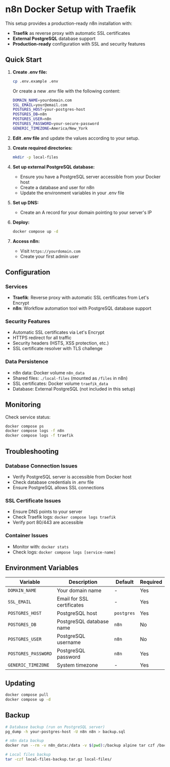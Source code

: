 # n8n Docker Setup with Traefik

This setup provides a production-ready n8n installation with:

- **Traefik** as reverse proxy with automatic SSL certificates
- **External PostgreSQL** database support
- **Production-ready** configuration with SSL and security features

## Quick Start

1. **Create .env file:**

   ```bash
   cp .env.example .env
   ```

   Or create a new .env file with the following content:

   ```bash
   DOMAIN_NAME=yourdomain.com
   SSL_EMAIL=your@email.com
   POSTGRES_HOST=your-postgres-host
   POSTGRES_DB=n8n
   POSTGRES_USER=n8n
   POSTGRES_PASSWORD=your-secure-password
   GENERIC_TIMEZONE=America/New_York
   ```

2. **Edit .env file** and update the values according to your setup.

3. **Create required directories:**

   ```bash
   mkdir -p local-files
   ```

4. **Set up external PostgreSQL database:**

   - Ensure you have a PostgreSQL server accessible from your Docker host
   - Create a database and user for n8n
   - Update the environment variables in your .env file

5. **Set up DNS:**

   - Create an A record for your domain pointing to your server's IP

6. **Deploy:**

   ```bash
   docker compose up -d
   ```

7. **Access n8n:**
   - Visit `https://yourdomain.com`
   - Create your first admin user

## Configuration

### Services

- **Traefik**: Reverse proxy with automatic SSL certificates from Let's Encrypt
- **n8n**: Workflow automation tool with PostgreSQL database support

### Security Features

- Automatic SSL certificates via Let's Encrypt
- HTTPS redirect for all traffic
- Security headers (HSTS, XSS protection, etc.)
- SSL certificate resolver with TLS challenge

### Data Persistence

- n8n data: Docker volume `n8n_data`
- Shared files: `./local-files` (mounted as `/files` in n8n)
- SSL certificates: Docker volume `traefik_data`
- Database: External PostgreSQL (not included in this setup)

## Monitoring

Check service status:

```bash
docker compose ps
docker compose logs -f n8n
docker compose logs -f traefik
```

## Troubleshooting

### Database Connection Issues

- Verify PostgreSQL server is accessible from Docker host
- Check database credentials in .env file
- Ensure PostgreSQL allows SSL connections

### SSL Certificate Issues

- Ensure DNS points to your server
- Check Traefik logs: `docker compose logs traefik`
- Verify port 80/443 are accessible

### Container Issues

- Monitor with: `docker stats`
- Check logs: `docker compose logs [service-name]`

## Environment Variables

| Variable            | Description                | Default    | Required |
| ------------------- | -------------------------- | ---------- | -------- |
| `DOMAIN_NAME`       | Your domain name           | -          | Yes      |
| `SSL_EMAIL`         | Email for SSL certificates | -          | Yes      |
| `POSTGRES_HOST`     | PostgreSQL host            | `postgres` | Yes      |
| `POSTGRES_DB`       | PostgreSQL database name   | `n8n`      | No       |
| `POSTGRES_USER`     | PostgreSQL username        | `n8n`      | No       |
| `POSTGRES_PASSWORD` | PostgreSQL password        | `n8n`      | Yes      |
| `GENERIC_TIMEZONE`  | System timezone            | -          | Yes      |

## Updating

```bash
docker compose pull
docker compose up -d
```

## Backup

```bash
# Database backup (run on PostgreSQL server)
pg_dump -h your-postgres-host -U n8n n8n > backup.sql

# n8n data backup
docker run --rm -v n8n_data:/data -v $(pwd):/backup alpine tar czf /backup/n8n-data-backup.tar.gz -C /data .

# Local files backup
tar -czf local-files-backup.tar.gz local-files/
```
